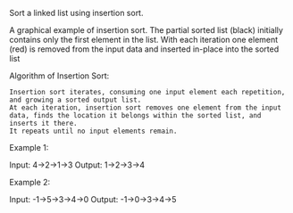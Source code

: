 Sort a linked list using insertion sort.





A graphical example of insertion sort. The partial sorted list (black) initially contains only the first element in the list.
With each iteration one element (red) is removed from the input data and inserted in-place into the sorted list
&nbsp;




Algorithm of Insertion Sort:


	Insertion sort iterates, consuming one input element each repetition, and growing a sorted output list.
	At each iteration, insertion sort removes one element from the input data, finds the location it belongs within the sorted list, and inserts it there.
	It repeats until no input elements remain.



Example 1:


Input: 4-&gt;2-&gt;1-&gt;3
Output: 1-&gt;2-&gt;3-&gt;4


Example 2:


Input: -1-&gt;5-&gt;3-&gt;4-&gt;0
Output: -1-&gt;0-&gt;3-&gt;4-&gt;5

